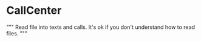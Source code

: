 # CallCenter
"""
Read file into texts and calls.
It's ok if you don't understand how to read files.
"""
